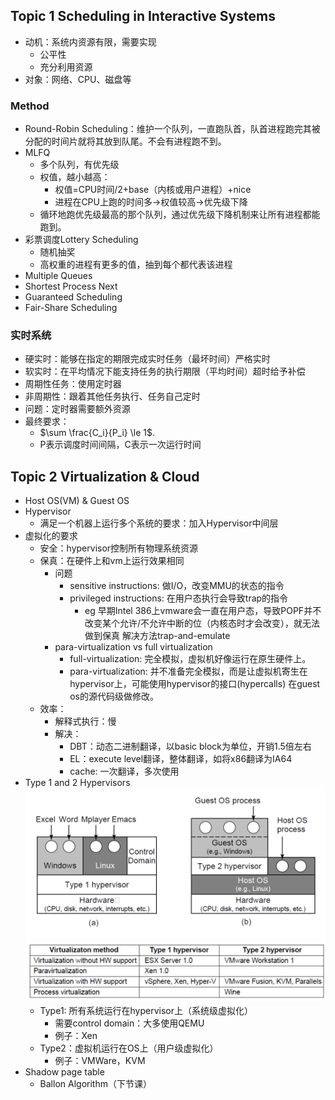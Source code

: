 ## Topic 1 Scheduling in Interactive Systems

- 动机：系统内资源有限，需要实现
   - 公平性
   - 充分利用资源
- 对象：网络、CPU、磁盘等

### Method

- Round-Robin Scheduling：维护一个队列，一直跑队首，队首进程跑完其被分配的时间片就将其放到队尾。不会有进程跑不到。
- MLFQ
   - 多个队列，有优先级
   - 权值，越小越高：
      - 权值=CPU时间/2+base（内核或用户进程）+nice
      - 进程在CPU上跑的时间多->权值较高->优先级下降
   - 循环地跑优先级最高的那个队列，通过优先级下降机制来让所有进程都能跑到。
- 彩票调度Lottery Scheduling
   -  随机抽奖
   -  高权重的进程有更多的值，抽到每个都代表该进程
- Multiple Queues
- Shortest Process Next
- Guaranteed Scheduling
- Fair-Share Scheduling

### 实时系统
- 硬实时：能够在指定的期限完成实时任务（最坏时间）严格实时
- 软实时：在平均情况下能支持任务的执行期限（平均时间）超时给予补偿
-  周期性任务：使用定时器
-  非周期性：跟着其他任务执行、任务自己定时
-  问题：定时器需要额外资源
-  最终要求：
	- $\sum \frac{C_i}{P_i} \le 1$.
	- P表示调度时间间隔，C表示一次运行时间

## Topic 2 Virtualization & Cloud

- Host OS(VM) & Guest OS
- Hypervisor
   - 满足一个机器上运行多个系统的要求：加入Hypervisor中间层
- 虚拟化的要求
   - 安全：hypervisor控制所有物理系统资源
   - 保真：在硬件上和vm上运行效果相同
      - 问题
         - sensitive instructions: 做I/O，改变MMU的状态的指令
         - privileged instructions: 在用户态执行会导致trap的指令
            - eg 早期Intel 386上vmware会一直在用户态，导致POPF并不改变某个允许/不允许中断的位（内核态时才会改变），就无法做到保真 解决方法trap-and-emulate
      - para-virtualization vs full virtualization
         - full-virtualization: 完全模拟，虚拟机好像运行在原生硬件上。
         - para-virtualization: 并不准备完全模拟，而是让虚拟机寄生在hypervisor上，可能使用hypervisor的接口(hypercalls) 在guest os的源代码级做修改。
   - 效率：
      - 解释式执行：慢
      - 解决：
         - DBT：动态二进制翻译，以basic block为单位，开销1.5倍左右
         - EL：execute level翻译，整体翻译，如将x86翻译为IA64
         - cache: 一次翻译，多次使用
- Type 1 and 2 Hypervisors
	![](image/20220510230722.png)  
	![](image/20220510093845.png)
	- Type1: 所有系统运行在hypervisor上（系统级虚拟化）
      - 需要control domain：大多使用QEMU
      - 例子：Xen
   - Type2：虚拟机运行在OS上（用户级虚拟化）
      - 例子：VMWare，KVM
- Shadow page table
   - Ballon Algorithm（下节课）